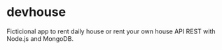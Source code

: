 # devhouse
Ficticional app to rent daily house or rent your own house API REST with Node.js and MongoDB.

